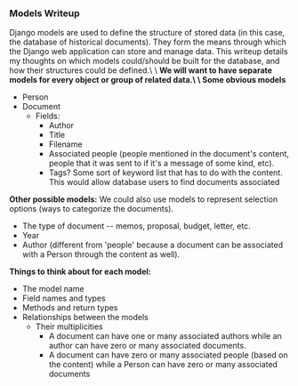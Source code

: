 <h3>Models Writeup</h3>
Django models are used to define the structure of stored data (in this case, the database of historical documents). They
form the means through which the Django web application can store and manage data. This writeup details my thoughts on 
which models could/should be built for the database, and how their structures could be defined.\
\
<b>We will want to have separate models for every object or group of related data.\
\
Some obvious models</b>

* Person
* Document
    * Fields:
        * Author
        * Title
        * Filename
        * Associated people (people mentioned in the document's content, people that it was sent to if it's a message of some
        kind, etc).
        * Tags? Some sort of keyword list that has to do with the content. This would allow database users to find documents
         associated

<b>Other possible models:</b> We could also use models to represent selection options (ways to categorize the documents).
* The type of document -- memos, proposal, budget, letter, etc.
* Year
* Author (different from 'people' because a document can be associated with a Person through the content as well).


<b>Things to think about for each model:</b>
* The model name
* Field names and types
* Methods and return types
* Relationships between the models
    * Their multiplicities
        * A document can have one or many associated authors while an author can have zero or many associated documents.
        * A document can have zero or many associated people (based on the content) while a Person can have zero or many associated documents

